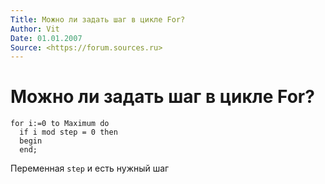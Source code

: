 ```yaml
---
Title: Можно ли задать шаг в цикле For?
Author: Vit
Date: 01.01.2007
Source: <https://forum.sources.ru>
---
```



Можно ли задать шаг в цикле For?
================================

    for i:=0 to Maximum do
      if i mod step = 0 then
      begin
      end;

Переменная `step` и есть нужный шаг

